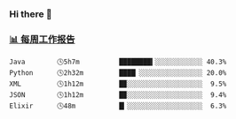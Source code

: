 ### Hi there 👋

<!-- waka-box start -->
### <a href="https://gist.github.com/b3f90cfdb958d2401b019f821c34c859" target="_blank">📊 每周工作报告</a>
```text
Java        🕓5h7m          ████████▍░░░░░░░░░░░░ 40.3%
Python      🕓2h32m         ████▏░░░░░░░░░░░░░░░░ 20.0%
XML         🕓1h12m         █▉░░░░░░░░░░░░░░░░░░░  9.5%
JSON        🕓1h12m         █▉░░░░░░░░░░░░░░░░░░░  9.4%
Elixir      🕓48m           █▎░░░░░░░░░░░░░░░░░░░  6.3%
```
<!-- waka-box end -->

<!--
**yiningv/yiningv** is a ✨ _special_ ✨ repository because its `README.md` (this file) appears on your GitHub profile.
Here are some ideas to get you started:
- 🔭 I’m currently working on ...
- 🌱 I’m currently learning ...
- 👯 I’m looking to collaborate on ...
- 🤔 I’m looking for help with ...
- 💬 Ask me about ...
- 📫 How to reach me: ...
- 😄 Pronouns: ...
- ⚡ Fun fact: ...
-->
